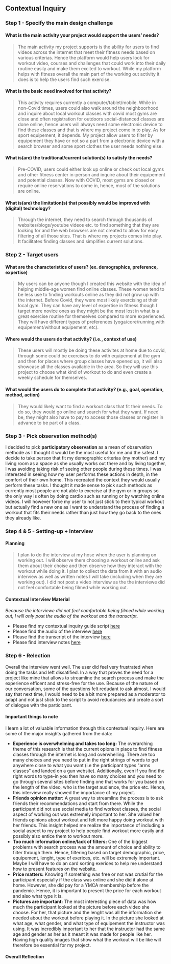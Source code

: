 ## Contextual Inquiry

### Step 1 - Specify the main design challenge 

#### What is the main activity your project would support the users’ needs?
> The main activity my project supports is the ability for users to find videos across the internet that meet their fitness needs based on various criterias. Hence the platform would help users look for workout video, courses and challenges that could work into their daily routine easily and make them excited to workout. While my platform helps with fitness overall the main part of the working out activity it does is to help the users find such exercise. 

#### What is the basic need involved for that activity?
> This activity requires currently a computer/tablet/mobile. While in non-Covid times, users could also walk around the neighboorhood and inquire about local workout classes with covid most gyms are close and often registration for outdoors social-distanced classes are done online, hence users will always need some electronic device to find these classes and that is where my project come in to play. As for sport equipement, it depends. My project allow users to filter by equipement they have or not so a part from a electronic device with a search browser and some sport clothes the user needs nothing else. 

#### What is(are) the traditional/current solution(s) to satisfy the needs?
> Pre-COVID, users could either look up online or check out local gyms and other fitness center in-person and inquire about their equipement and potential classes. Now with COVID, most gyms are closed or require online reservations to come in, hence, most of the solutions are online.  

#### What is(are) the limitation(s) that possibly would be improved with (digital) technology?
> Through the internet, they need to search through thousands of websites/blogs/youtube videos etc. to find something that they are looking for and the web browsers are not created to allow for easy filtering of all those sites. That is where my projects comes into play. It facilitates finding classes and simplifies current solutions.

### Step 2 - Target users 

#### What are the characteristics of users? (ex. demographics, preference, expertise) 
> My users can be anyone though I created this website with the idea of helping middle-age women find online classes. These women tend to be less use to finding workouts online as they did not grow up with the internet. Before Covid, they were most likely exercising at their local gym. They can have any level of expertise in fitness though I target more novice ones as they might be the most lost in what is a great exercise routine for themselves compared to more experienced. They will have different types of preferences (yoga/core/running,with equipement/without equipement, etc). 

#### Where would the users do that activity? (i.e., context of use)
> These users will mostly be doing these activites at home due to covid, through some could be exercises to do with equipement at the gym and then for places where group classes have opened up, it will also showcase all the classes available in the area. So they will use this project to choose what kind of workout to do and even create a weekly schedule for themselves. 

#### What would the users do to complete that activity? (e.g., goal, operation, method, action)
> They would likely want to find a workout class that fit their needs. To do so, they would go online and search for what they want. If need be, they might also have to pay to access those classes or register in advance to be part of a class. 

### Step 3 - Pick observation method(s)
I decided to pick **participatory observation** as a mean of observation methode as I thought it would be the most useful for me and the safest. I decide to take person that fit my demographic criterias (my mother) and my living room as a space as she usually works out there and by living together, I was avoiding taking risk of seeing other people during these times. I was interested in seeing how my user performs these actions in depth, in the comfort of their own home. This recreated the context they would usually perform these tasks.
I thought it made sense to pick such methods as currently most people are not able to exercise at the gym or in groups so the only way is often by doing cardio such as running or by watching online videos. 
I will however force my user to not just stick to their typical workout but actually find a new one as I want to understand the process of finding a workout that fits their needs rather than just how they go back to the ones they already like. 

### Step 4 & 5 - Setting-up + Interview

#### Planning 
> I plan to do the interview at my hose when the user is planning on working out. I will observe them choosing a workout online and ask them about their choise and then observe how they interact with the workout while doing it. I plan to collect the data from it with an audio interview as well as written notes I will take (including when they are working out). I did not post a video interview as the the interviewe did not feel comfortable being filmed while working out. 

#### Contextual Interview Material
*Because the interviewe did not feel comfortable being filmed while working out, I will only post the audio of the workout and the transcript.*

* Please find my contextual inquiry guide script [here](https://docs.google.com/document/d/1k-YUpLMlWf4HpT_52NV4pB9DiD5obErS7qDabP8DCug/edit?usp=sharing)
* Please find the audio of the interview [here](https://drive.google.com/file/d/1kgUQlv33uadG6k9_0LzbzBOTQQ4cVwif/view?usp=sharing)
* Please find the transcript of the interview [here](audio_contextual_otter.ai.txt)
* Please find interview notes [here](notes_from_contextual.pdf)

### Step 6 - Relection

Overall the interview went well. The user did feel very frustrated when doing the tasks and left dissatified. In a way that proves the need for a project like mine that allows to streamline the search process and make the experience efficent and stress-free for the use.
Because of the nature of our conversation, some of the questions felt redudant to ask almost. I would say that next time, I would  need to be a bit more prepared as a moderator to adapt and not just stick to the script to avoid redudancies and create a sort of dialogue with the participant. 

#### Important things to note
I learn a lot of valuable information through this contextual inquiry. Here are some of the major insights gathered from the data:
* **Experience is overwhelming and takes too long:** The overarching theme of this research is that the current opions in place to find fitness classes through the internet is long and overwhelling. There are too many choices and you need to put in the right strings of words to get anywhere close to what you want (i.e the participant types "arms classes" and landed on a gun website). Additionally, even if you find the right words to type-in you then have so many choices and you need to go through several sites before finding one that works for you based on the length of the video, who is the target audience, the price etc. Hence, this interview really showed the importance of my project.
* **Friends opinion matter:** A great way to streamline the process is to ask friends their recommendations and start from there. While the participant did not use social media to find workout classes, the social aspect of working out was extremely important to her. She valued her friends opinions about workout and felt more happy doing workout with her friends. This insight helped me realize the importance of including a social aspect to my project to help people find workout more easily and possibly also entice them to workout more. 
* **Too much information online/lack of filters:** One of the biggest problems with search process was the amount of choice and ability to filter through them. Hence, filtering based on target demographic, price, equipement, lenght, type of exerices, etc. will be extremely important. Maybe I will have to do an card sorting exerices to help me understand how to present features on the website. 
* **Price matters:** Knowing if something was free or not was crutial for the participant especially if the class was online and she did it alone at home. However, she did pay for a YMCA membership before the pandemic. Hence, it is important to present the price for each workout and also what type it is. 
* **Pictures are important:** The most interesting piece of data was how much the participant looked at the picture before each video she choose. For her, that picture and the lenght was all the information she needed about the workout before playing it. In the picture she looked at what age, what gender, and what type of equipement the instructor was using. It was incredibly important to her that the instructor had the same age and gender as her as it meant it was made for people like her. Having high quality images that show what the workout will be like will therefore be essential for my project. 

#### Overall Reflection

